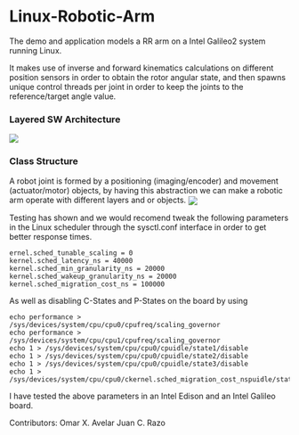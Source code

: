 # Linux-Robotic-Arm

The demo and application models a RR arm on a Intel Galileo2 system running Linux.

It makes use of inverse and forward kinematics calculations on different position sensors in order to obtain the rotor angular state, and then spawns unique control threads per joint in order to keep the joints to the reference/target angle value.


### Layered SW Architecture
<img align="center" src="http://imgh.us/SW_Arch_2.svgz">

### Class Structure
A robot joint is formed by a positioning (imaging/encoder) and movement (actuator/motor) objects, by having this abstraction we can make a robotic arm operate with different layers and or objects.
<img align="center" src="http://imgh.us/SW_Joint.svgz">


Testing has shown and we would recomend tweak the following parameters in the Linux scheduler through the sysctl.conf interface in order to get better response times.

```
ernel.sched_tunable_scaling = 0
kernel.sched_latency_ns = 40000
kernel.sched_min_granularity_ns = 20000
kernel.sched_wakeup_granularity_ns = 20000
kernel.sched_migration_cost_ns = 100000
```

As well as disabling C-States and P-States on the board by using
```
echo performance > /sys/devices/system/cpu/cpu0/cpufreq/scaling_governor
echo performance > /sys/devices/system/cpu/cpu1/cpufreq/scaling_governor
echo 1 > /sys/devices/system/cpu/cpu0/cpuidle/state1/disable
echo 1 > /sys/devices/system/cpu/cpu0/cpuidle/state2/disable
echo 1 > /sys/devices/system/cpu/cpu0/cpuidle/state3/disable
echo 1 > /sys/devices/system/cpu/cpu0/ckernel.sched_migration_cost_nspuidle/state4/disable
```

I have tested the above parameters in an Intel Edison and an Intel Galileo board.


Contributors:
Omar X. Avelar
Juan C. Razo

